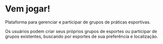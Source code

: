 # Vem jogar!

Plataforma para gerenciar e participar de grupos de práticas esportivas. 

Os usuários podem criar seus próprios grupos de esportes ou participar de grupos existentes, buscando por esportes de sua preferência e localização.
